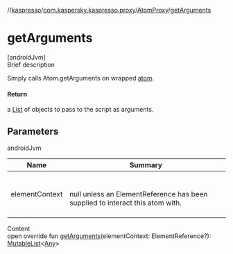 //[kaspresso](../../index.md)/[com.kaspersky.kaspresso.proxy](../index.md)/[AtomProxy](index.md)/[getArguments](get-arguments.md)



# getArguments  
[androidJvm]  
Brief description  


Simply calls Atom.getArguments on wrapped [atom](index.md#com.kaspersky.kaspresso.proxy/AtomProxy/atom/#/PointingToDeclaration/).



#### Return  


a [List](https://kotlinlang.org/api/latest/jvm/stdlib/kotlin.collections/index.html) of objects to pass to the script as arguments.



## Parameters  
  
androidJvm  
  
|  Name|  Summary| 
|---|---|
| elementContext| <br><br>null unless an ElementReference has been supplied to interact this atom with.<br><br>
  
  
Content  
open override fun [getArguments](get-arguments.md)(elementContext: ElementReference?): [MutableList](https://kotlinlang.org/api/latest/jvm/stdlib/kotlin.collections/-mutable-list/index.html)<[Any](https://kotlinlang.org/api/latest/jvm/stdlib/kotlin/-any/index.html)>  



